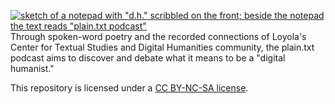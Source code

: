 [![sketch of a notepad with "d.h." scribbled on the front; beside the notepad the text reads "plain.txt podcast"](https://github.com/publishing-bitbytebit/PlainTxtPodcast/blob/wip/images/dhNotepadWithText.png "plain.txt podcast DH notepad logo")](http://plaintxtpodcast.com/)  
Through spoken-word poetry and the recorded connections of Loyola's Center for Textual Studies and Digital Humanities community, the plain.txt podcast aims to discover and debate what it means to be a "digital humanist."  
  
This repository is licensed under a [CC BY-NC-SA license](https://creativecommons.org/licenses/by-nc-sa/4.0/legalcode).
